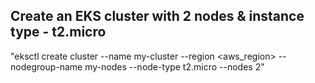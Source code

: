 ## Create an EKS cluster with 2 nodes & instance type - t2.micro

"eksctl create cluster  --name my-cluster --region <aws_region> --nodegroup-name my-nodes --node-type t2.micro --nodes 2"
